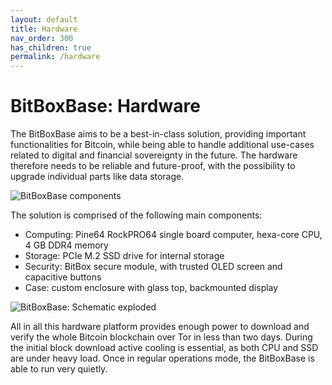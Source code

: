 ```yaml
---
layout: default
title: Hardware
nav_order: 300
has_children: true
permalink: /hardware
---
```

# BitBoxBase: Hardware

The BitBoxBase aims to be a best-in-class solution, providing important functionalities for Bitcoin, while being able to handle additional use-cases related to digital and financial sovereignty in the future.
The hardware therefore needs to be reliable and future-proof, with the possibility to upgrade individual parts like data storage.

![BitBoxBase components](bbb-photo.jpg)

The solution is comprised of the following main components:

* Computing: Pine64 RockPRO64 single board computer, hexa-core CPU, 4 GB DDR4 memory
* Storage: PCIe M.2 SSD drive for internal storage
* Security: BitBox secure module, with trusted OLED screen and capacitive buttons
* Case: custom enclosure with glass top, backmounted display

![BitBoxBase: Schematic exploded](bitboxbase-components-rendering.png)

All in all this hardware platform provides enough power to download and verify the whole Bitcoin blockchain over Tor in less than two days.
During the initial block download active cooling is essential, as both CPU and SSD are under heavy load.
Once in regular operations mode, the BitBoxBase is able to run very quietly.
